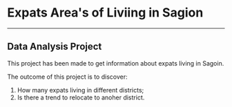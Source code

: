 # Expats Area's of Liviing in Sagion
************************************
Data Analysis Project
------------------------------------

This project has been made to get information about expats living in Sagoin.

The outcome of this project is to discover:
1. How many expats living in different districts;
2. Is there a trend to relocate to anoher district.

